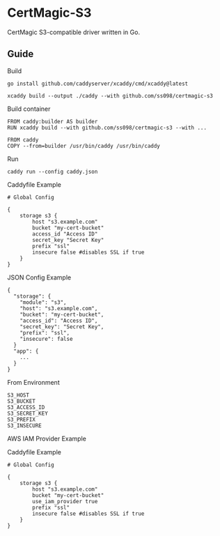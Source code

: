 # CertMagic-S3

CertMagic S3-compatible driver written in Go.

## Guide

Build

    go install github.com/caddyserver/xcaddy/cmd/xcaddy@latest

    xcaddy build --output ./caddy --with github.com/ss098/certmagic-s3

Build container

    FROM caddy:builder AS builder
    RUN xcaddy build --with github.com/ss098/certmagic-s3 --with ...

    FROM caddy
    COPY --from=builder /usr/bin/caddy /usr/bin/caddy

Run

    caddy run --config caddy.json

Caddyfile Example

    # Global Config

    {
        storage s3 {
            host "s3.example.com"
            bucket "my-cert-bucket"
            access_id "Access ID"
            secret_key "Secret Key"
            prefix "ssl"
            insecure false #disables SSL if true
        }
    }

JSON Config Example

    {
      "storage": {
        "module": "s3",
        "host": "s3.example.com",
        "bucket": "my-cert-bucket",
        "access_id": "Access ID",
        "secret_key": "Secret Key",
        "prefix": "ssl",
        "insecure": false
      }
      "app": {
        ...
      }
    }

From Environment

    S3_HOST
    S3_BUCKET
    S3_ACCESS_ID
    S3_SECRET_KEY
    S3_PREFIX
    S3_INSECURE

AWS IAM Provider Example

Caddyfile Example

    # Global Config

    {
        storage s3 {
            host "s3.example.com"
            bucket "my-cert-bucket"
            use_iam_provider true
            prefix "ssl"
            insecure false #disables SSL if true
        }
    }
